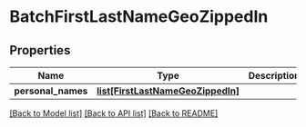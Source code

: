 # BatchFirstLastNameGeoZippedIn

## Properties
Name | Type | Description | Notes
------------ | ------------- | ------------- | -------------
**personal_names** | [**list[FirstLastNameGeoZippedIn]**](FirstLastNameGeoZippedIn.md) |  | [optional] 

[[Back to Model list]](../README.md#documentation-for-models) [[Back to API list]](../README.md#documentation-for-api-endpoints) [[Back to README]](../README.md)


